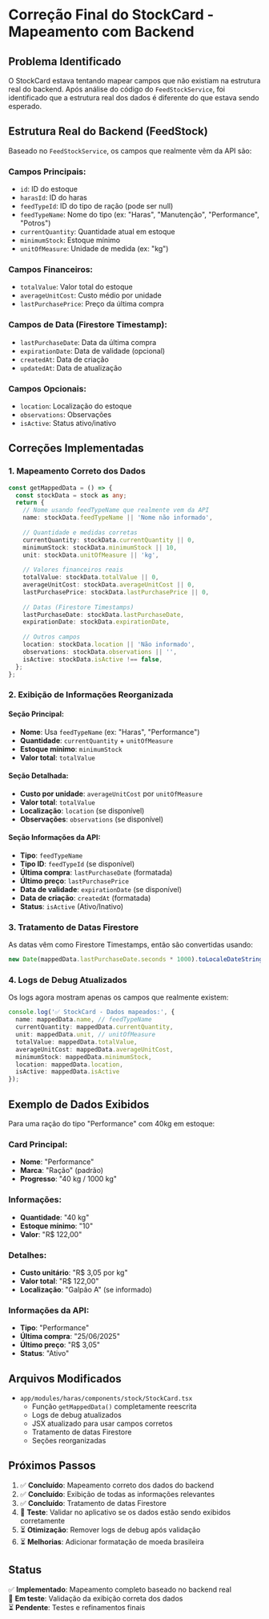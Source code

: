 # Correção Final do StockCard - Mapeamento com Backend

## Problema Identificado

O StockCard estava tentando mapear campos que não existiam na estrutura real do backend. Após análise do código do `FeedStockService`, foi identificado que a estrutura real dos dados é diferente do que estava sendo esperado.

## Estrutura Real do Backend (FeedStock)

Baseado no `FeedStockService`, os campos que realmente vêm da API são:

### Campos Principais:
- `id`: ID do estoque
- `harasId`: ID do haras
- `feedTypeId`: ID do tipo de ração (pode ser null)
- `feedTypeName`: Nome do tipo (ex: "Haras", "Manutenção", "Performance", "Potros")
- `currentQuantity`: Quantidade atual em estoque
- `minimumStock`: Estoque mínimo
- `unitOfMeasure`: Unidade de medida (ex: "kg")

### Campos Financeiros:
- `totalValue`: Valor total do estoque
- `averageUnitCost`: Custo médio por unidade
- `lastPurchasePrice`: Preço da última compra

### Campos de Data (Firestore Timestamp):
- `lastPurchaseDate`: Data da última compra
- `expirationDate`: Data de validade (opcional)
- `createdAt`: Data de criação
- `updatedAt`: Data de atualização

### Campos Opcionais:
- `location`: Localização do estoque
- `observations`: Observações
- `isActive`: Status ativo/inativo

## Correções Implementadas

### 1. Mapeamento Correto dos Dados
```typescript
const getMappedData = () => {
  const stockData = stock as any;
  return {
    // Nome usando feedTypeName que realmente vem da API
    name: stockData.feedTypeName || 'Nome não informado',
    
    // Quantidade e medidas corretas
    currentQuantity: stockData.currentQuantity || 0,
    minimumStock: stockData.minimumStock || 10,
    unit: stockData.unitOfMeasure || 'kg',
    
    // Valores financeiros reais
    totalValue: stockData.totalValue || 0,
    averageUnitCost: stockData.averageUnitCost || 0,
    lastPurchasePrice: stockData.lastPurchasePrice || 0,
    
    // Datas (Firestore Timestamps)
    lastPurchaseDate: stockData.lastPurchaseDate,
    expirationDate: stockData.expirationDate,
    
    // Outros campos
    location: stockData.location || 'Não informado',
    observations: stockData.observations || '',
    isActive: stockData.isActive !== false,
  };
};
```

### 2. Exibição de Informações Reorganizada

#### Seção Principal:
- **Nome**: Usa `feedTypeName` (ex: "Haras", "Performance")
- **Quantidade**: `currentQuantity` + `unitOfMeasure`
- **Estoque mínimo**: `minimumStock`
- **Valor total**: `totalValue`

#### Seção Detalhada:
- **Custo por unidade**: `averageUnitCost` por `unitOfMeasure`
- **Valor total**: `totalValue`
- **Localização**: `location` (se disponível)
- **Observações**: `observations` (se disponível)

#### Seção Informações da API:
- **Tipo**: `feedTypeName`
- **Tipo ID**: `feedTypeId` (se disponível)
- **Última compra**: `lastPurchaseDate` (formatada)
- **Último preço**: `lastPurchasePrice`
- **Data de validade**: `expirationDate` (se disponível)
- **Data de criação**: `createdAt` (formatada)
- **Status**: `isActive` (Ativo/Inativo)

### 3. Tratamento de Datas Firestore
As datas vêm como Firestore Timestamps, então são convertidas usando:
```typescript
new Date(mappedData.lastPurchaseDate.seconds * 1000).toLocaleDateString('pt-BR')
```

### 4. Logs de Debug Atualizados
Os logs agora mostram apenas os campos que realmente existem:
```typescript
console.log('✅ StockCard - Dados mapeados:', {
  name: mappedData.name, // feedTypeName
  currentQuantity: mappedData.currentQuantity,
  unit: mappedData.unit, // unitOfMeasure
  totalValue: mappedData.totalValue,
  averageUnitCost: mappedData.averageUnitCost,
  minimumStock: mappedData.minimumStock,
  location: mappedData.location,
  isActive: mappedData.isActive
});
```

## Exemplo de Dados Exibidos

Para uma ração do tipo "Performance" com 40kg em estoque:

### Card Principal:
- **Nome**: "Performance"
- **Marca**: "Ração" (padrão)
- **Progresso**: "40 kg / 1000 kg"

### Informações:
- **Quantidade**: "40 kg"
- **Estoque mínimo**: "10"
- **Valor**: "R$ 122,00"

### Detalhes:
- **Custo unitário**: "R$ 3,05 por kg"
- **Valor total**: "R$ 122,00"
- **Localização**: "Galpão A" (se informado)

### Informações da API:
- **Tipo**: "Performance"
- **Última compra**: "25/06/2025"
- **Último preço**: "R$ 3,05"
- **Status**: "Ativo"

## Arquivos Modificados

- `app/modules/haras/components/stock/StockCard.tsx`
  - Função `getMappedData()` completamente reescrita
  - Logs de debug atualizados
  - JSX atualizado para usar campos corretos
  - Tratamento de datas Firestore
  - Seções reorganizadas

## Próximos Passos

1. ✅ **Concluído**: Mapeamento correto dos dados do backend
2. ✅ **Concluído**: Exibição de todas as informações relevantes
3. ✅ **Concluído**: Tratamento de datas Firestore
4. 🔄 **Teste**: Validar no aplicativo se os dados estão sendo exibidos corretamente
5. ⏳ **Otimização**: Remover logs de debug após validação
6. ⏳ **Melhorias**: Adicionar formatação de moeda brasileira

## Status

✅ **Implementado**: Mapeamento completo baseado no backend real  
🔄 **Em teste**: Validação da exibição correta dos dados  
⏳ **Pendente**: Testes e refinamentos finais
